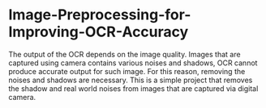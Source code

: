 # Image-Preprocessing-for-Improving-OCR-Accuracy
The output of the OCR depends on the image quality. Images that are captured using camera contains various noises and shadows, OCR cannot produce accurate output for such image. For this reason, removing the noises and shadows are necessary.
This is a simple project that removes the shadow and real world noises from images that are captured via digital camera.

